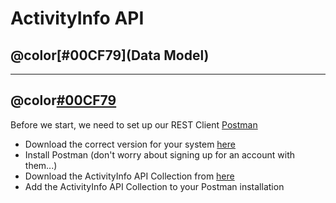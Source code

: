 # ActivityInfo API
## @color[#00CF79](Data Model)

---

## @color[#00CF79](Set-up)

Before we start, we need to set up our REST Client [Postman](https://www.getpostman.com/)

- Download the correct version for your system [here](https://www.getpostman.com/apps)
- Install Postman (don't worry about signing up for an account with them...)
- Download the ActivityInfo API Collection from [here](https://github.com/jamiewhths/talks/activityinfo/api/data-model/resources/collections.api)
- Add the ActivityInfo API Collection to your Postman installation
